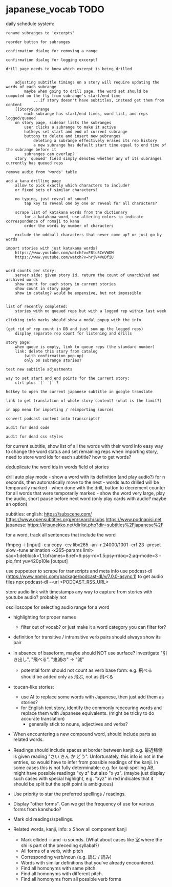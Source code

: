 # japanese_vocab TODO

daily schedule system:

    
    rename subranges to 'excerpts'

    reorder button for subranges
    
    confirmation dialog for removing a range

    confirmation dialog for logging excerpt?

    drill page needs to know which excerpt is being drilled


        adjusting subtitle timings on a story will require updating the words of each subrange
            maybe when going to drill page, the word set should be computed on the fly from subrange's start/end time
                ...if story doesn't have subtitles, instead get them from content
        []StorySubrange
            each subrange has start/end times, word list, and reps logged/queued
        on story page, sidebar lists the subranges
            user clicks a subrange to make it active
            hotkeys set start and end of current subrange
            buttons to delete and insert new subranges
                deleting a subrange effectively erases its rep history
                a new subrange has default start time equal to end time of the subrange before it
            subranges can overlap?
        story 'queued' field simply denotes whether any of its subranges currently has queued reps

    remove audio from 'words' table

    add a kana drilling page
        allow to pick exactly which characters to include?
        or fixed sets of similar characters?

        no typing, just reveal of sound?
            tap key to reveal one by one or reveal for all characters?
            
        scrape list of katakana words from the dictionary
            for a katakana word, use altering colors to indicate correspondence of romaji to kana
            order the words by number of characters

        exclude the oddball characters that never come up? or just go by words

    import stories with just katakana words?
        https://www.youtube.com/watch?v=F8tu5CeVWDM
        https://www.youtube.com/watch?v=hrjV4VuDfiU

    
    word counts per story:
        server side: given story id, return the count of unarchived and archived words
        show count for each story in current stories
        show count in story page
        show in catalog? would be expensive, but not impossible
        
    
    list of recently completed:
        stories with no queued reps but with a logged rep within last week

    clicking info marks should show a modal popup with the info

    (get rid of rep count in DB and just sum up the logged reps)
        display separate rep count for listening and drills

    story page:      
        when queue is empty, link to queue reps (the standard number)
        link: delete this story from catalog
            (with confirmation pop-up)
            only on subrange stories?

    test new subtitle adjustments

    way to set start and end points for the current story:
        ctrl plus `[` `]` ?

    hotkey to open the current japanese subtitle in google translate

    link to get translation of whole story content? (what is the limit?)
    
    in app menu for importing / reimporting sources

    convert podcast content into transcripts?   

    audit for dead code

    audit for dead css styles

for current subtitle, show list of all the words with their word info
    easy way to change the word status and set remaining reps
    when importing story, need to store word ids for each subtitle? how to get words? 


deduplicate the word ids in words field of stories


drill auto play mode
    - show a word with its definition (and play audio?) for n seconds, then automatically move to the next
    - words auto drilled will be temporarily marked
    - when done with the drill, button to decrement counter for all words that were temporarily marked
    - show the word very large, play the audio, short pause before next word
        (only play cards with audio? maybe an option)

subtitles: 
    english: https://subscene.com/   https://www.opensubtitles.org/en/search/subs   https://www.podnapisi.net
    japanese: https://kitsunekko.net/dirlist.php?dir=subtitles%2Fjapanese%2F 


for a word, track all sentences that include the word


ffmpeg -i [input] -c:a copy -c:v libx265 -an -r 24000/1001 -crf 23 -preset slow -tune animation -x265-params limit-sao=1:deblock=1,1:bframes=8:ref=6:psy-rd=1.5:psy-rdoq=2:aq-mode=3 -pix_fmt yuv420p10le [output]


use puppeteer to scrape for transcripts and meta info
use podcast-dl (https://www.npmjs.com/package/podcast-dl/v/7.0.0-async.1) to get audio files
    npx podcast-dl --url <PODCAST_RSS_URL>

store audio link with timestamps
    any way to capture from stories with youtube audio? probably not

oscilloscope for selecting audio range for a word

<audio id="audio" src="test.mp3"></audio>
<script type="text/javascript">
    var context = new webkitAudioContext;
    var el = document.getElementById('audio');
    var source = context.createMediaElementSource(el);
    source.connect(context.destination);
    el.play();
</script>




- highlighting for proper names
    - filter out of vocab? or just make it a word category you can filter for?
  
- definition for transitive / intransitive verb pairs should always show its pair

- in absence of baseform, maybe should NOT use surface? investigate "引き出し", "飛べる", "鬼滅の" -> "滅"
    - potential form should not count as verb base form: e.g. 飛べる should be added only as 飛ぶ, not as 飛べる

- toucan-like stories:
    - use AI to replace some words with Japanese, then just add them as stories?
    - for English text story, identify the commonly reoccuring words and replace them with Japanese equivalents. (might be tricky to do accurate translation)
        - generally stick to nouns, adjectives and verbs?

- When encountering a new compound word, should include parts as related words.

- Readings should include spaces at border between kanji: e.g. 最近稼働 is given reading "さい きん か どう". Unfortunately, this info is not in the entries, so would have to infer from possible readings of the kanji. In some cases this is not fully determinable: e.g. for kanji spelling AB, might have possible readings "xy z" but also "x yz". (maybe just display such cases with special highlight, e.g. "xyz" in red indicates that it should be split but the split point is ambiguous)
- Use priority to star the preferred spellings / readings.
- Display "other forms". Can we get the frequency of use for various forms from kanshudo?
- Mark old readings/spellings.
- Related words, kanji, info:
    x Show all component kanji
    - Mark ellided -i and -u sounds. (What about cases like 室 where the shi is part of the preceding syllabal?)
    - All forms of a verb, with pitch
    - Corresponding verb/noun (e.g. 読む / 読み)
    - Words with similar definitions that you've already encountered.
    - Find all homonyms with same pitch.
    - Find all homonyms with different pitch.
    - Find all homonyms from all possible verb forms